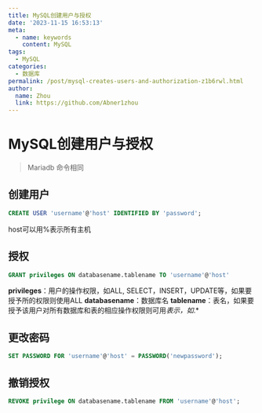 ```yaml
---
title: MySQL创建用户与授权
date: '2023-11-15 16:53:13'
meta:
  - name: keywords
    content: MySQL
tags:
  - MySQL
categories:
  - 数据库
permalink: /post/mysql-creates-users-and-authorization-z1b6rwl.html
author:
  name: Zhou
  link: https://github.com/Abner1zhou
---
```



<!-- more -->


# MySQL创建用户与授权

> Mariadb 命令相同

## 创建用户

```sql
CREATE USER 'username'@'host' IDENTIFIED BY 'password';
```

host可以用%表示所有主机

## 授权

```sql
GRANT privileges ON databasename.tablename TO 'username'@'host'
```

<span style="font-weight: bold;" data-type="strong">privileges</span>：用户的操作权限，如ALL, SELECT，INSERT，UPDATE等，如果要授予所的权限则使用ALL
<span style="font-weight: bold;" data-type="strong">databasename</span>：数据库名
<span style="font-weight: bold;" data-type="strong">tablename</span>：表名，如果要授予该用户对所有数据库和表的相应操作权限则可用*表示，如*.*

## 更改密码

```sql
SET PASSWORD FOR 'username'@'host' = PASSWORD('newpassword');
```

## 撤销授权

```sql
REVOKE privilege ON databasename.tablename FROM 'username'@'host';
```
